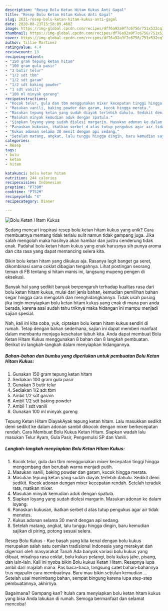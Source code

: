 ```yaml
---
description: "Resep Bolu Ketan Hitam Kukus Anti Gagal"
title: "Resep Bolu Ketan Hitam Kukus Anti Gagal"
slug: 2631-resep-bolu-ketan-hitam-kukus-anti-gagal
date: 2020-08-23T15:58:09.460Z
image: https://img-global.cpcdn.com/recipes/df76a92a9f7c6756/751x532cq70/bolu-ketan-hitam-kukus-foto-resep-utama.jpg
thumbnail: https://img-global.cpcdn.com/recipes/df76a92a9f7c6756/751x532cq70/bolu-ketan-hitam-kukus-foto-resep-utama.jpg
cover: https://img-global.cpcdn.com/recipes/df76a92a9f7c6756/751x532cq70/bolu-ketan-hitam-kukus-foto-resep-utama.jpg
author: Tillie Martinez
ratingvalue: 4.4
reviewcount: 13
recipeingredient:
- "150 gram tepung ketan hitam"
- "100 gram gula pasir"
- "3 butir telur"
- "1/2 sdt tbm"
- "1/2 sdt garam"
- "1/2 sdt baking powder"
- "1 sdt vanili"
- "100 ml minyak goreng"
recipeinstructions:
- "Kocok telur, gula dan tbm menggunakan mixer kecepatan tinggi hingga mengembang dan berubah warna menjadi putih."
- "Masukan vanili, baking powder dan garam, kocok hingga merata."
- "Masukan tepung ketan yang sudah diayak terlebih dahulu. Sedikit demi sedikit. Kocok adonan dengan mixer kecepatan rendah. Setelah teraduk rata, matikan mixer."
- "Masukan minyak kemudian aduk dengan spatula."
- "Siapkan loyang yang sudah diolesi margarin. Masukan adonan ke dalam loyang."
- "Panaskan kukusan, ikatkan serbet d atas tutup pengukus agar air tidak menetes."
- "Kukus adonan selama 30 menit dengan api sedang."
- "Setelah matang, angkat, lalu tunggu hingga dingin, baru kemudian sajikan di piring, potong sesuai selera."
categories:
- Resep
tags:
- bolu
- ketan
- hitam

katakunci: bolu ketan hitam 
nutrition: 244 calories
recipecuisine: Indonesian
preptime: "PT39M"
cooktime: "PT52M"
recipeyield: "4"
recipecategory: Dinner

---
```



![Bolu Ketan Hitam Kukus](https://img-global.cpcdn.com/recipes/df76a92a9f7c6756/751x532cq70/bolu-ketan-hitam-kukus-foto-resep-utama.jpg)

Sedang mencari inspirasi resep bolu ketan hitam kukus yang unik? Cara membuatnya memang tidak terlalu sulit namun tidak gampang juga. Jika salah mengolah maka hasilnya akan hambar dan justru cenderung tidak enak. Padahal bolu ketan hitam kukus yang enak harusnya sih punya aroma dan cita rasa yang dapat memancing selera kita.

Bikin bolu ketan hitam yang dikukus aja. Rasanya legit banget ga seret, dikombinasi sama coklat dibagian tengahnya. Lihat postingan seorang teman di FB tentang si hitam manis ini, langsung mupeng pengen di eksekusi.

Banyak hal yang sedikit banyak berpengaruh terhadap kualitas rasa dari bolu ketan hitam kukus, mulai dari jenis bahan, kemudian pemilihan bahan segar hingga cara mengolah dan menghidangkannya. Tidak usah pusing jika ingin menyiapkan bolu ketan hitam kukus yang enak di mana pun anda berada, karena asal sudah tahu triknya maka hidangan ini mampu menjadi sajian spesial.


Nah, kali ini kita coba, yuk, ciptakan bolu ketan hitam kukus sendiri di rumah. Tetap dengan bahan sederhana, sajian ini dapat memberi manfaat dalam membantu menjaga kesehatan tubuh kita. Anda dapat membuat Bolu Ketan Hitam Kukus menggunakan 8 bahan dan 8 langkah pembuatan. Berikut ini langkah-langkah dalam menyiapkan hidangannya.

<!--inarticleads1-->

##### Bahan-bahan dan bumbu yang diperlukan untuk pembuatan Bolu Ketan Hitam Kukus:

1. Gunakan 150 gram tepung ketan hitam
1. Sediakan 100 gram gula pasir
1. Gunakan 3 butir telur
1. Sediakan 1/2 sdt tbm
1. Ambil 1/2 sdt garam
1. Ambil 1/2 sdt baking powder
1. Ambil 1 sdt vanili
1. Gunakan 100 ml minyak goreng


Tepung Ketan Hitam DiayakAyak tepung ketan hitam. Lalu masukkan sedikit demi sedikit ke dalam adonan sambil dikocok dengan mixer berkecepatan rendah. Cara Membuat Bolu Kukus Ketan Hitam. Siapkan wadah lalu masukan Telur Ayam, Gula Pasir, Pengemulsi SP dan Vanili. 

<!--inarticleads2-->

##### Langkah-langkah menyiapkan Bolu Ketan Hitam Kukus:

1. Kocok telur, gula dan tbm menggunakan mixer kecepatan tinggi hingga mengembang dan berubah warna menjadi putih.
1. Masukan vanili, baking powder dan garam, kocok hingga merata.
1. Masukan tepung ketan yang sudah diayak terlebih dahulu. Sedikit demi sedikit. Kocok adonan dengan mixer kecepatan rendah. Setelah teraduk rata, matikan mixer.
1. Masukan minyak kemudian aduk dengan spatula.
1. Siapkan loyang yang sudah diolesi margarin. Masukan adonan ke dalam loyang.
1. Panaskan kukusan, ikatkan serbet d atas tutup pengukus agar air tidak menetes.
1. Kukus adonan selama 30 menit dengan api sedang.
1. Setelah matang, angkat, lalu tunggu hingga dingin, baru kemudian sajikan di piring, potong sesuai selera.


Resep Bolu Kukus - Kue basah yang kita kenal dengan bolu kukus merupakan salah satu cemilan tradisional Indonesia yang merakyat dan digemari oleh masyarakat Tanah Ada banyak variasi bolu kukus yang dibuat, misalnya rasa coklat, bolu kukus pelangi, bolu kukus jahe, pisang, dan lain-lain. Kali ini nyoba bikin Bolu kukus Ketan Hitam. Resepnya lupa ambil dari majalah mana. Pas baca-baca, langsung catet bahan-bahannya trus ngapalin cara membuatnya. Baru mau bikin sebulan kemudian … Setelah usai menimbang bahan, sempat bingung karena lupa step-step pembuatannya, akhirnya. 

Bagaimana? Gampang kan? Itulah cara menyiapkan bolu ketan hitam kukus yang bisa Anda lakukan di rumah. Semoga bermanfaat dan selamat mencoba!
